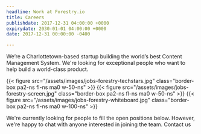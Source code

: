 ```yaml
---
headline: Work at Forestry.io
title: Careers
publishdate: 2017-12-31 04:00:00 +0000
expirydate: 2030-01-01 04:00:00 +0000
date: 2017-12-31 00:00:00 -0400

---
```

We’re a Charlottetown-based startup building the world’s best Content Management System. We're looking for exceptional people who want to help build a world-class product.

<div class="cf">
{{< figure src="/assets/images/jobs-forestry-techstars.jpg" class="border-box pa2-ns fl-ns ma0 w-50-ns" >}}
{{< figure src="/assets/images/jobs-forestry-screen.jpg" class="border-box pa2-ns fl-ns ma0 w-50-ns" >}}
{{< figure src="/assets/images/jobs-forestry-whiteboard.jpg" class="border-box pa2-ns fl-ns ma0 w-100-ns" >}}
</div>

We're currently looking for people to fill the open positions below. However, we're happy to chat with anyone interested in joining the team. Contact us
